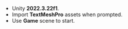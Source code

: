 * Unity **2022.3.22f1**.
* Import **TextMeshPro** assets when prompted.
* Use **Game** scene to start.
